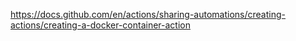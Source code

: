https://docs.github.com/en/actions/sharing-automations/creating-actions/creating-a-docker-container-action
